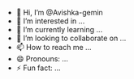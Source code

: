 - 👋 Hi, I’m @Avishka-gemin
- 👀 I’m interested in ...
- 🌱 I’m currently learning ...
- 💞️ I’m looking to collaborate on ...
- 📫 How to reach me ...
- 😄 Pronouns: ...
- ⚡ Fun fact: ...

<!---
Avishka-gemin/Avishka-gemin is a ✨ special ✨ repository because its `README.md` (this file) appears on your GitHub profile.
You can click the Preview link to take a look at your changes.
--->
